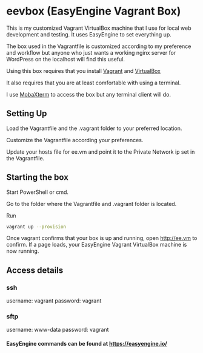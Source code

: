 # eevbox (EasyEngine Vagrant Box)

This is my customized Vagrant VirtualBox machine that I use for local web development and testing. It uses EasyEngine to set everything up.

The box used in the Vagrantfile is customized according to my preference and workflow but anyone who just wants a working nginx server for WordPress on the localhost will find this useful.

Using this box requires that you install [Vagrant](https://www.vagrantup.com/) and [VirtualBox](http://virtualbox.org/)

It also requires that you are at least comfortable with using a terminal.

I use [MobaXterm](https://mobaxterm.mobatek.net/) to access the box but any terminal client will do.

## Setting Up

Load the Vagrantfile and the .vagrant folder to your preferred location.

Customize the Vagrantfile according your preferences.

Update your hosts file for ee.vm and point it to the Private Network ip set in the Vagrantfile.

## Starting the box

Start PowerShell or cmd.

Go to the folder where the Vagrantfile and .vagrant folder is located.

Run 

```Bash
vagrant up --provision
```

Once vagrant confirms that your box is up and running, open http://ee.vm to confirm. If a page loads, your EasyEngine Vagrant VirtualBox machine is now running.

## Access details

### ssh

username: vagrant
password: vagrant

### sftp

username: www-data
password: vagrant

#### EasyEngine commands can be found at https://easyengine.io/